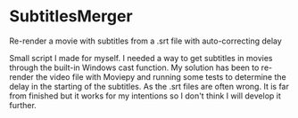 # SubtitlesMerger
Re-render a movie with subtitles from a .srt file with auto-correcting delay

Small script I made for myself. I needed a way to get subtitles in movies through the built-in Windows cast function. 
My solution has been to re-render the video file with Moviepy and running some tests to determine the delay in the starting of the subtitles. 
As the .srt files are often wrong. 
It is far from finished but it works for my intentions so I don't think I will develop it further.
